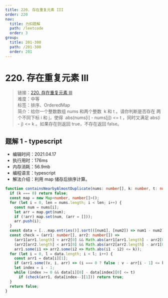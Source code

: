 ```yaml
---
title: 220. 存在重复元素 III
order: 220
nav:
  title: 力扣题解
  path: /leetcode
  order: 3
group:
  title: 201-300
  path: /201-300
  order: 201
---
```


# 220. 存在重复元素 III

> 链接：[220. 存在重复元素 III](https://leetcode-cn.com/problems/contains-duplicate-iii/)  
> 难度：中等  
> 标签：排序、OrderedMap  
> 简介：给你一个整数数组 nums 和两个整数  k 和 t 。请你判断是否存在 两个不同下标 i 和 j，使得  abs(nums[i] - nums[j]) <= t ，同时又满足 abs(i - j) <= k 。如果存在则返回 true，不存在返回 false。

## 题解 1 - typescript

- 编辑时间：2021.04.17
- 执行用时：176ms
- 内存消耗：56.9mb
- 编程语言：typescript
- 解法介绍：利用 map 储存后排序计算。

```typescript
function containsNearbyAlmostDuplicate(nums: number[], k: number, t: number): boolean {
  if (k === 0) return false;
  const map = new Map<number, number[]>();
  for (let i = 0, len = nums.length; i < len; i++) {
    const num = nums[i];
    let arr = map.get(num);
    if (!arr) map.set(num, (arr = []));
    arr.push(i);
  }
  const data = [...map.entries()].sort(([num1], [num2]) => num1 - num2);
  const check = (arr1: number[], arr2: number[]) =>
    (arr1[arr1.length] < arr2[0] && Math.abs(arr1[arr1.length] - arr2[0]) <= k) ||
    (arr2[arr2.length] < arr1[0] && Math.abs(arr2[arr2.length] - arr1[0]) <= k) ||
    arr1.some(i1 => arr2.some(i2 => Math.abs(i1 - i2) <= k));
  for (let i = 0, l = data.length; i < l; i++) {
    const arr1 = data[i][1];
    if (arr1.some((v, i, arr) => (i === 0 ? false : v - arr[i - 1] <= k))) return true;
    let index = i - 1;
    while (index >= 0 && data[i][0] - data[index][0] <= t)
      if (check(arr1, data[index--][1])) return true;
  }
  return false;
}
```

